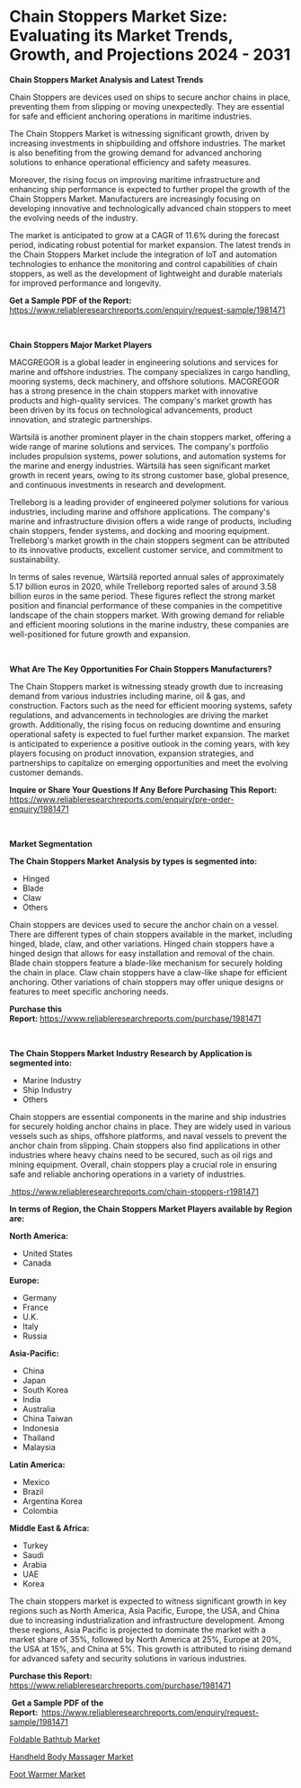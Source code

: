<p><h1>Chain Stoppers Market Size: Evaluating its Market Trends, Growth, and Projections 2024 - 2031</h1></p><p><strong>Chain Stoppers Market Analysis and Latest Trends</strong></p>
<p><p>Chain Stoppers are devices used on ships to secure anchor chains in place, preventing them from slipping or moving unexpectedly. They are essential for safe and efficient anchoring operations in maritime industries. </p><p>The Chain Stoppers Market is witnessing significant growth, driven by increasing investments in shipbuilding and offshore industries. The market is also benefiting from the growing demand for advanced anchoring solutions to enhance operational efficiency and safety measures. </p><p>Moreover, the rising focus on improving maritime infrastructure and enhancing ship performance is expected to further propel the growth of the Chain Stoppers Market. Manufacturers are increasingly focusing on developing innovative and technologically advanced chain stoppers to meet the evolving needs of the industry.</p><p>The market is anticipated to grow at a CAGR of 11.6% during the forecast period, indicating robust potential for market expansion. The latest trends in the Chain Stoppers Market include the integration of IoT and automation technologies to enhance the monitoring and control capabilities of chain stoppers, as well as the development of lightweight and durable materials for improved performance and longevity.</p></p>
<p><strong>Get a Sample PDF of the Report:&nbsp;</strong> <a href="https://www.reliableresearchreports.com/enquiry/request-sample/1981471">https://www.reliableresearchreports.com/enquiry/request-sample/1981471</a></p>
<p>&nbsp;</p>
<p><strong>Chain Stoppers Major Market Players</strong></p>
<p><p>MACGREGOR is a global leader in engineering solutions and services for marine and offshore industries. The company specializes in cargo handling, mooring systems, deck machinery, and offshore solutions. MACGREGOR has a strong presence in the chain stoppers market with innovative products and high-quality services. The company's market growth has been driven by its focus on technological advancements, product innovation, and strategic partnerships.</p><p>Wärtsilä is another prominent player in the chain stoppers market, offering a wide range of marine solutions and services. The company's portfolio includes propulsion systems, power solutions, and automation systems for the marine and energy industries. Wärtsilä has seen significant market growth in recent years, owing to its strong customer base, global presence, and continuous investments in research and development.</p><p>Trelleborg is a leading provider of engineered polymer solutions for various industries, including marine and offshore applications. The company's marine and infrastructure division offers a wide range of products, including chain stoppers, fender systems, and docking and mooring equipment. Trelleborg's market growth in the chain stoppers segment can be attributed to its innovative products, excellent customer service, and commitment to sustainability.</p><p>In terms of sales revenue, Wärtsilä reported annual sales of approximately 5.17 billion euros in 2020, while Trelleborg reported sales of around 3.58 billion euros in the same period. These figures reflect the strong market position and financial performance of these companies in the competitive landscape of the chain stoppers market. With growing demand for reliable and efficient mooring solutions in the marine industry, these companies are well-positioned for future growth and expansion.</p></p>
<p>&nbsp;</p>
<p><strong>What Are The Key Opportunities For Chain Stoppers Manufacturers?</strong></p>
<p><p>The Chain Stoppers market is witnessing steady growth due to increasing demand from various industries including marine, oil & gas, and construction. Factors such as the need for efficient mooring systems, safety regulations, and advancements in technologies are driving the market growth. Additionally, the rising focus on reducing downtime and ensuring operational safety is expected to fuel further market expansion. The market is anticipated to experience a positive outlook in the coming years, with key players focusing on product innovation, expansion strategies, and partnerships to capitalize on emerging opportunities and meet the evolving customer demands.</p></p>
<p><strong>Inquire or Share Your Questions If Any Before Purchasing This Report:</strong> <a href="https://www.reliableresearchreports.com/enquiry/pre-order-enquiry/1981471">https://www.reliableresearchreports.com/enquiry/pre-order-enquiry/1981471</a></p>
<p>&nbsp;</p>
<p><strong>Market Segmentation</strong></p>
<p><strong>The Chain Stoppers Market Analysis by types is segmented into:</strong></p>
<p><ul><li>Hinged</li><li>Blade</li><li>Claw</li><li>Others</li></ul></p>
<p><p>Chain stoppers are devices used to secure the anchor chain on a vessel. There are different types of chain stoppers available in the market, including hinged, blade, claw, and other variations. Hinged chain stoppers have a hinged design that allows for easy installation and removal of the chain. Blade chain stoppers feature a blade-like mechanism for securely holding the chain in place. Claw chain stoppers have a claw-like shape for efficient anchoring. Other variations of chain stoppers may offer unique designs or features to meet specific anchoring needs.</p></p>
<p><strong>Purchase this Report:&nbsp;</strong><a href="https://www.reliableresearchreports.com/purchase/1981471">https://www.reliableresearchreports.com/purchase/1981471</a></p>
<p>&nbsp;</p>
<p><strong>The Chain Stoppers Market Industry Research by Application is segmented into:</strong></p>
<p><ul><li>Marine Industry</li><li>Ship Industry</li><li>Others</li></ul></p>
<p><p>Chain stoppers are essential components in the marine and ship industries for securely holding anchor chains in place. They are widely used in various vessels such as ships, offshore platforms, and naval vessels to prevent the anchor chain from slipping. Chain stoppers also find applications in other industries where heavy chains need to be secured, such as oil rigs and mining equipment. Overall, chain stoppers play a crucial role in ensuring safe and reliable anchoring operations in a variety of industries.</p></p>
<p><a href="https://www.reliableresearchreports.com/chain-stoppers-r1981471">&nbsp;https://www.reliableresearchreports.com/chain-stoppers-r1981471</a></p>
<p><strong>In terms of Region, the Chain Stoppers Market Players available by Region are:</strong></p>
<p>
    <p> <strong> North America: </strong>
        <ul>
            <li>United States</li>
            <li>Canada</li>
        </ul>
        </p> 
    <p> <strong> Europe: </strong>
        <ul>
            <li>Germany</li>
            <li>France</li>
            <li>U.K.</li>
            <li>Italy</li>
            <li>Russia</li>
        </ul>
        </p> 
    <p> <strong> Asia-Pacific: </strong>
        <ul>
            <li>China</li>
            <li>Japan</li>
            <li>South Korea</li>
            <li>India</li>
            <li>Australia</li>
            <li>China Taiwan</li>
            <li>Indonesia</li>
            <li>Thailand</li>
            <li>Malaysia</li>
        </ul>
        </p> 
    <p> <strong> Latin America: </strong>
        <ul>
            <li>Mexico</li>
            <li>Brazil</li>
            <li>Argentina Korea</li>
            <li>Colombia</li>
        </ul>
        </p> 
    <p> <strong> Middle East & Africa: </strong>
        <ul>
            <li>Turkey</li>
            <li>Saudi</li>
            <li>Arabia</li>
            <li>UAE</li>
            <li>Korea</li>
        </ul>
    </p>
    </p>
<p><p>The chain stoppers market is expected to witness significant growth in key regions such as North America, Asia Pacific, Europe, the USA, and China due to increasing industrialization and infrastructure development. Among these regions, Asia Pacific is projected to dominate the market with a market share of 35%, followed by North America at 25%, Europe at 20%, the USA at 15%, and China at 5%. This growth is attributed to rising demand for advanced safety and security solutions in various industries.</p></p>
<p><strong>Purchase this Report: </strong><a href="https://www.reliableresearchreports.com/purchase/1981471">https://www.reliableresearchreports.com/purchase/1981471</a></p>
<p>&nbsp;<strong>Get a Sample PDF of the Report:&nbsp;&nbsp;</strong><a href="https://www.reliableresearchreports.com/enquiry/request-sample/1981471">https://www.reliableresearchreports.com/enquiry/request-sample/1981471</a></p>
<p><strong></strong></p>
<p><p><a href="https://www.linkedin.com/pulse/analyzing-foldable-bathtub-market-global-industry-perspective-rc28f?trackingId=mET4DLjGuUe4hGEFFEU3RA%3D%3D">Foldable Bathtub Market</a></p><p><a href="https://www.linkedin.com/pulse/handheld-body-massager-market-outlook-industry-overview-6sk5f?trackingId=mTx8wInqfgEeouirw99J4w%3D%3D">Handheld Body Massager Market</a></p><p><a href="https://www.linkedin.com/pulse/foot-warmer-market-outlook-industry-overview-forecast-2024-2031-ealpf?trackingId=yM2WWdxkIlcRWxUI%2F%2FKlOw%3D%3D">Foot Warmer Market</a></p></p>